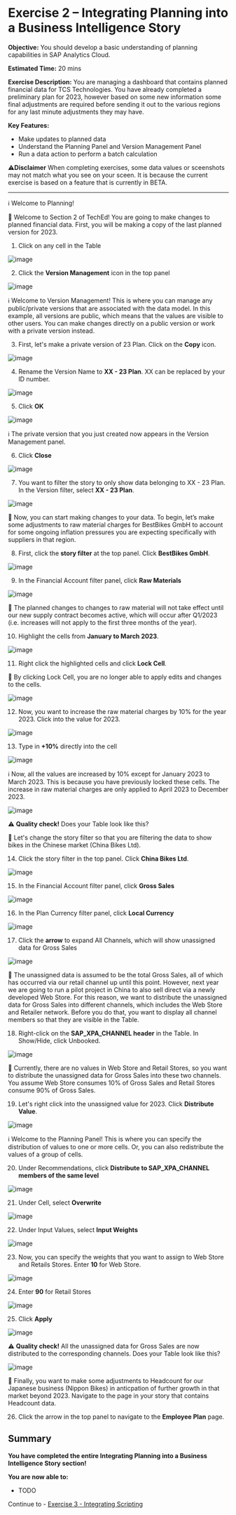 # Exercise 2 – Integrating Planning into a Business Intelligence Story

**Objective:** You should develop a basic understanding of planning capabilities in SAP Analytics Cloud.

**Estimated Time:** 20 mins

**Exercise Description:** You are managing a dashboard that contains planned financial data for TCS Technologies. You have already completed a preliminary plan for 2023, however based on some new information some final adjustments are required before sending it out to the various regions for any last minute adjustments they may have. 

**Key Features:**
* Make updates to planned data
* Understand the Planning Panel and Version Management Panel
* Run a data action to perform a batch calculation 

⚠️**Disclaimer**
When completing exercises, some data values or sceenshots may not match what you see on your sceen. It is because the current exercise is based on a feature that is currently in BETA. 

----------------------------------------------------------------------------------------------------------------------------------------

ℹ️ Welcome to Planning!

🚩 Welcome to Section 2 of TechEd! You are going to make changes to planned financial data. First, you will be making a copy of the last planned version for 2023. 

1. Click on any cell in the Table

![image](https://user-images.githubusercontent.com/112718519/197855251-1a4e3988-c6f1-42f3-9875-6fc64fc21314.png)

2. Click the **Version Management** icon in the top panel

![image](https://user-images.githubusercontent.com/112718519/197855407-e8642188-5b9e-42cd-b17b-cbc828138cd1.png)

ℹ️ Welcome to Version Management! This is where you can manage any public/private versions that are associated with the data model. In this example, all versions are public, which means that the values are visible to other users. You can make changes directly on a public version or work with a private version instead.

3. First, let's make a private version of 23 Plan. Click on the **Copy** icon.

![image](https://user-images.githubusercontent.com/112718519/197856355-55ae0266-3da5-42c9-bcb2-fe68d99b8887.png)

4. Rename the Version Name to **XX - 23 Plan**. XX can be replaced by your ID number.

![image](https://user-images.githubusercontent.com/112718519/197856499-e04f1531-3746-4754-8564-9e32e7c3300f.png)

5. Click **OK** 

![image](https://user-images.githubusercontent.com/112718519/197856555-c3e81d72-f1e7-4b65-8439-75cb5bf7a9db.png)

ℹ️ The private version that you just created now appears in the Version Management panel.

6. Click **Close**

![image](https://user-images.githubusercontent.com/112718519/197856824-289404a3-c744-4514-a0ec-6e16df33aa26.png)

7. You want to filter the story to only show data belonging to XX - 23 Plan. In the Version filter, select **XX - 23 Plan**.

![image](https://user-images.githubusercontent.com/112718519/197857141-8f4f583a-2ae3-4dc2-a961-12de698a55ad.png)

🚩 Now, you can start making changes to your data. To begin, let’s make some adjustments to raw material charges for BestBikes GmbH to account for some ongoing inflation pressures you are expecting specifically with suppliers in that region. 

8. First, click the **story filter** at the top panel. Click **BestBikes GmbH**.

![image](https://user-images.githubusercontent.com/112718519/197857321-9f18fc0c-a95b-4a2b-b243-f55e145995bc.png)

9. In the Financial Account filter panel, click **Raw Materials**

![image](https://user-images.githubusercontent.com/112718519/197857446-56fdc527-ef62-4944-8c52-0800774bbc87.png)

🚩 The planned changes to changes to raw material will not take effect until our new supply contract becomes active, which will occur after Q1/2023 (i.e. increases will not apply to the first three months of the year). 

10. Highlight the cells from **January to March 2023**. 

![image](https://user-images.githubusercontent.com/112718519/197857593-65972a8b-94f9-4ded-aade-7005ae8cf933.png)

11. Right click the highlighted cells and click **Lock Cell**. 

🚩 By clicking Lock Cell, you are no longer able to apply edits and changes to the cells.

![image](https://user-images.githubusercontent.com/112718519/197857750-33a69b42-21a0-423e-98a3-5a39ebbe3ca0.png)

12. Now, you want to increase the raw material charges by 10% for the year 2023. Click into the value for 2023.

![image](https://user-images.githubusercontent.com/112718519/197857806-23ca38db-3b06-4962-925f-703d04353801.png)

13. Type in **+10%** directly into the cell

![image](https://user-images.githubusercontent.com/112718519/197857846-23063384-04a6-4be9-b6c6-a1890aa3d71b.png)

ℹ️ Now, all the values are increased by 10% except for January 2023 to March 2023. This is because you have previously locked these cells. The increase in raw material charges are only applied to April 2023 to December 2023.

![image](https://user-images.githubusercontent.com/112718519/197857953-2adba33f-66e4-480b-aa26-48e6fbe1498c.png)

⚠️ **Quality check!** Does your Table look like this?

🚩 Let's change the story filter so that you are filtering the data to show bikes in the Chinese market (China Bikes Ltd). 

14. Click the story filter in the top panel. Click **China Bikes Ltd**.

![image](https://user-images.githubusercontent.com/112718519/197858769-aa895356-10fa-48bf-9289-9a27ef9375a7.png)

15. In the Financial Account filter panel, click **Gross Sales**

![image](https://user-images.githubusercontent.com/112718519/197858825-4b6868cf-8753-4ab5-8ff5-76baf41cd38a.png)

16. In the Plan Currency filter panel, click **Local Currency**

![image](https://user-images.githubusercontent.com/112718519/197858876-4074856c-5a47-4395-9898-b67d0e7bd80a.png)

17. Click the **arrow** to expand All Channels, which will show unassigned data for Gross Sales

![image](https://user-images.githubusercontent.com/112718519/197858961-676bb33d-9e15-48fb-8af7-6774a53ed5ef.png)

🚩 The unassigned data is assumed to be the total Gross Sales, all of which has occurred via our retail channel up until this point. However, next year we are going to run a pilot project in China to also sell direct via a newly developed Web Store.  For this reason, we want to distribute the unassigned data for Gross Sales into different channels, which includes the Web Store and Retailer network. Before you do that, you want to display all channel members so that they are visible in the Table.

18. Right-click on the **SAP_XPA_CHANNEL header** in the Table. In Show/Hide, click Unbooked.

![image](https://user-images.githubusercontent.com/112718519/197859068-bbddced9-6047-4903-9dd2-b797cd97ab66.png)

🚩 Currently, there are no values in Web Store and Retail Stores, so you want to distribute the unassigned data for Gross Sales into these two channels. You assume Web Store consumes 10% of Gross Sales and Retail Stores consume 90% of Gross Sales.

19. Let's right click into the unassigned value for 2023. Click **Distribute Value**.

![image](https://user-images.githubusercontent.com/112718519/197859208-2c3536b1-fbd5-4a01-b451-55b55dbd2778.png)

ℹ️ Welcome to the Planning Panel! This is where you can specify the distribution of values to one or more cells. Or, you can also redistribute the values of a group of cells.

20. Under Recommendations, click **Distribute to SAP_XPA_CHANNEL members of the same level**

![image](https://user-images.githubusercontent.com/112718519/197859357-15903864-ecc8-4b82-86e2-798ec03d462b.png)

21. Under Cell, select **Overwrite**

![image](https://user-images.githubusercontent.com/112718519/197859424-c83c6fce-5109-4dda-a6df-c45b11dba27b.png)

22. Under Input Values, select **Input Weights**

![image](https://user-images.githubusercontent.com/112718519/197859491-bfd19d79-a7ea-4ace-8b39-26253ae020cc.png)

23. Now, you can specify the weights that you want to assign to Web Store and Retails Stores. Enter **10** for Web Store.

![image](https://user-images.githubusercontent.com/112718519/197859549-8b691cb2-b46a-4739-b4a6-3ea334ec3d0c.png)

24. Enter **90** for Retail Stores

![image](https://user-images.githubusercontent.com/112718519/197859579-b2028ae7-9bfa-490f-971e-7b847c1859c2.png)

25. Click **Apply**

![image](https://user-images.githubusercontent.com/112718519/197859615-cb53e735-5093-49af-b3bc-c49ce444e96d.png)

⚠️ **Quality check!** All the unassigned data for Gross Sales are now distributed to the corresponding channels. Does your Table look like this?

![image](https://user-images.githubusercontent.com/112718519/197859709-b1701458-c17f-41fe-ac92-26e8c463dae0.png)

🚩 Finally, you want to make some adjustments to Headcount for our Japanese business (Nippon Bikes) in anticpation of further growth in that market beyond 2023.  Navigate to the page in your story that contains Headcount data. 

26. Click the arrow in the top panel to navigate to the **Employee Plan** page.







## Summary

**You have completed the entire Integrating Planning into a Business Intelligence Story section!**

**You are now able to:**
- TODO

Continue to - [Exercise 3 - Integrating Scripting](../ex3/README.md)

